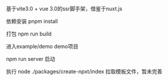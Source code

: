 基于vite3.0 + vue 3.0的ssr脚手架，借鉴于nuxt.js

依赖安装 pnpm install

打包 npm run build

进入example/demo demo项目

npm run server 启动

执行 node ./packages/create-npxt/index 拉取模板文件，暂未完善

